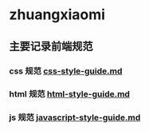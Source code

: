 # zhuangxiaomi

## 主要记录前端规范

### css 规范      [css-style-guide.md](#css-style-guide.md)
### html 规范     [html-style-guide.md](#html-style-guide.md)
### js 规范       [javascript-style-guide.md](#javascript-style-guide.md)
